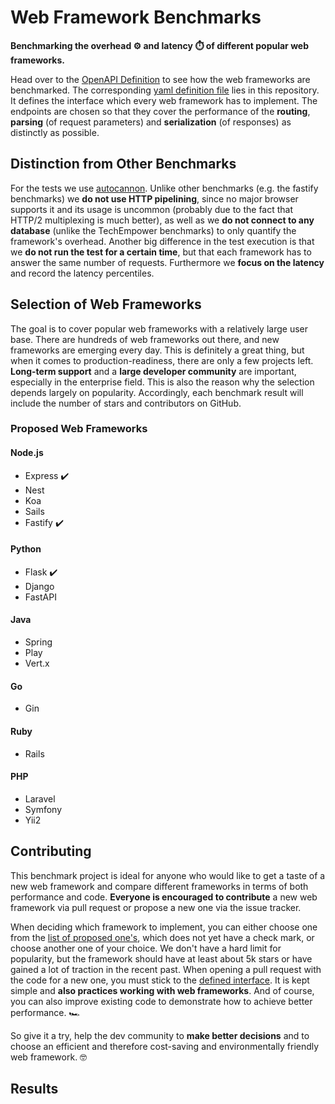 # Web Framework Benchmarks

**Benchmarking the overhead ⚙️ and latency ⏱️ of different popular web frameworks.**

Head over to the [OpenAPI Definition](https://bttger.github.io/web-framework-benchmarks/) to see how the web frameworks are benchmarked. The corresponding [yaml definition file](https://github.com/bttger/web-framework-benchmarks/blob/master/OPEN_API_DEFINITION.yaml) lies in this repository. It defines the interface which every web framework has to implement. The endpoints are chosen so that they cover the performance of the **routing**, **parsing** (of request parameters) and **serialization** (of responses) as distinctly as possible.

## Distinction from Other Benchmarks

For the tests we use [autocannon](https://github.com/mcollina/autocannon). Unlike other benchmarks (e.g. the fastify benchmarks) we **do not use HTTP pipelining**, since no major browser supports it and its usage is uncommon (probably due to the fact that HTTP/2 multiplexing is much better), as well as we **do not connect to any database** (unlike the TechEmpower benchmarks) to only quantify the framework's overhead. Another big difference in the test execution is that we **do not run the test for a certain time**, but that each framework has to answer the same number of requests. Furthermore we **focus on the latency** and record the latency percentiles.

## Selection of Web Frameworks

The goal is to cover popular web frameworks with a relatively large user base. There are hundreds of web frameworks out there, and new frameworks are emerging every day. This is definitely a great thing, but when it comes to production-readiness, there are only a few projects left. **Long-term support** and a **large developer community** are important, especially in the enterprise field. This is also the reason why the selection depends largely on popularity. Accordingly, each benchmark result will include the number of stars and contributors on GitHub.

### Proposed Web Frameworks

#### Node.js
- Express ✔️
- Nest
- Koa
- Sails
- Fastify ✔️

#### Python
- Flask ✔️
- Django
- FastAPI

#### Java
- Spring
- Play
- Vert.x

#### Go
- Gin

#### Ruby
- Rails

#### PHP
- Laravel
- Symfony
- Yii2

## Contributing

This benchmark project is ideal for anyone who would like to get a taste of a new web framework and compare different frameworks in terms of both performance and code. **Everyone is encouraged to contribute** a new web framework via pull request or propose a new one via the issue tracker.

When deciding which framework to implement, you can either choose one from the [list of proposed one's](#proposed-web-frameworks), which does not yet have a check mark, or choose another one of your choice. We don't have a hard limit for popularity, but the framework should have at least about 5k stars or have gained a lot of traction in the recent past. When opening a pull request with the code for a new one, you must stick to the [defined interface](https://github.com/bttger/web-framework-benchmarks/blob/master/OPEN_API_DEFINITION.yaml). It is kept simple and **also practices working with web frameworks**. And of course, you can also improve existing code to demonstrate how to achieve better performance. 🏎️

So give it a try, help the dev community to **make better decisions** and to choose an efficient and therefore cost-saving and environmentally friendly web framework. 🤓

## Results


